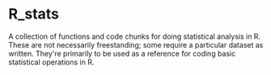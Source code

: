 # R_stats
A collection of functions and code chunks for doing statistical analysis in R.
These are not necessarily freestanding; some require a particular dataset as written.
They're primarily to be used as a reference for coding basic statistical operations in R.
